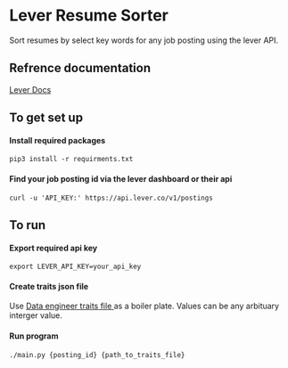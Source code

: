 # Lever Resume Sorter
Sort resumes by select key words for any job posting using the lever API.

## Refrence documentation
<a href="https://hire.lever.co/developer/documentation"> Lever Docs </a>

## To get set up

#### Install required packages
`pip3 install -r requirments.txt`

#### Find your job posting id via the lever dashboard or their api
`curl -u 'API_KEY:' https://api.lever.co/v1/postings`
 
## To run

#### Export required api key 
`export LEVER_API_KEY=your_api_key`

#### Create traits json file
 Use <a href="https://github.com/armins88/lever_resume_sorter/blob/main/data_eng_traits.json"> Data engineer traits file </a> as a boiler plate. Values can be any arbituary interger value. 
 
 #### Run program
 
 `./main.py {posting_id} {path_to_traits_file}`
 
